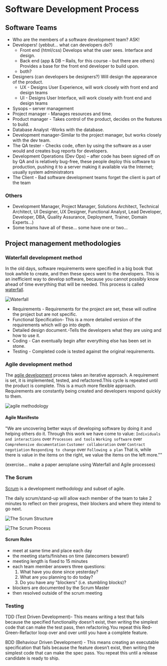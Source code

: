 # Software Development Process

## Software Teams
- Who are the members of a software development team? ASK!
- Developers! (yebbut... what can developers do?)
  - Front end (html/css) Develops what the user sees. Interface and design.
  - Back end (app & DB – Rails, for this course – but there are others) Provides a base for the front end developer to build upon.
  - both?
- Designers (can developers be designers?) Will design the appearance of the product.
  - UX - Designs User Experience, will work closely with front end and design teams
  - UI - Designs User Interface, will work closely with front end and design teams
- Sysops – server management
- Project manager - Manages resources and time.
- Product manager - Takes control of the product, decides on the features to build.
- Database Analyst -Works with the database.
- Development manager-Similar to the project manager, but works closely with the dev team.
- The QA tester - Checks code, often by using the software as a user would and creates bug reports for developers.
 - Development Operations (Dev Ops) – after code has been signed off on by QA and is relatively bug-free, these people deploy this software to production, pushing it to a server making it available via the Internet; usually system administrators
- The Client - Bad software development teams forget the client is part of the team

### Others
- Development Manager, Project Manager, Solutions Architect, Technical Architect, UI Designer, UX Designer, Functional Analyst, Lead Developer, Developer, DBA, Quality Assurance, Deployment, Trainer, Domain Experts...)
- Some teams have all of these... some have one or two...


## Project management methodologies

### Waterfall development method
In the old days, software requirements were specified in a big book that took awhile to create, and then these specs went to the developers. This is an inefficient way to develop software, because you cannot possibly know ahead of time everything that will be needed. This process is called [waterfall](http://en.wikipedia.org/wiki/Waterfall_model).

![Waterfall](https://lh6.googleusercontent.com/4vI2oaCcyGSiKOV5kAgQ7CLUoKTwZVtfgfnrBtsn08uazGgvo5DHy0vrTCwQ1_188i0w5gHfrFi6p_QoFo7jvOKSgAG6oTGWXdpPAlHg8FiLZkU4CSa8i4F1SA "Waterfall Diagram")

* Requirements -  Requirements for the project are set, these will outline the project but are not specific.
* Functional Specification- This is a more detailed version of the requirements which will go into depth.
* Detailed design document.-Tells the developers what they are using and how to use it.
* Coding -  Can eventually begin after everything else has been set in stone.
* Testing - Completed code is tested against the original requirements.

### Agile development method
The [agile development](http://en.wikipedia.org/wiki/Agile_software_development) process takes an iterative approach. A requirement is set, it is implemented, tested, and refactored.This cycle is repeated until the product is complete. This is a much more flexible approach. Requirements are constantly being created and developers respond quickly to them.

![agile methodology](https://lh4.googleusercontent.com/n7nGFgC0WjFehArQ-YpF6amxpX7ssv3VI8G7Yd-zDlxs3yJK2hAy-fDiRZ-6JKqdNzidcbKJPEIsSzmWviVWI7WRJ9ZA6fvxjlCxgldYxm9CBxO9trT61QFlvA)

#### Agile Manifesto

"We are uncovering better ways of developing software by doing it and helping others do it. Through this work we have come to value:
    `Individuals and interactions` over `Processes and tools`
    `Working software` over `Comprehensive documentation`
    `Customer collaboration` over `Contract negotiation`
    `Responding to change` over `Following a plan`
That is, while there is value in the items on the right, we value the items on the left more.""

(exercise... make a paper aeroplane using Waterfall and Agile processes)

### The Scrum
[Scrum](http://en.wikipedia.org/wiki/Scrum_(development)) is a development methodology and subset of agile. 

The daily scrum/stand-up will allow each member of the team to take 2 minutes to reflect on their progress, their blockers and where they intend to go next.

![The Scrum Structure](https://lh5.googleusercontent.com/bun08_PrsvZaZosJRqKvZKgkhNDeYD3bVsnGHV2JzmGCF72S1Da3OwUQEno2bEQy89t-MRUpfIEyBXwTZ5oBOBXeHc_39h1hXWrpeArfJfgFCfHCEmUy4kWO-A "THE SCRUM")

![The Scrum Process](https://lh3.googleusercontent.com/XhlGKtWQC6kXZ84mN3aSzVqnZVPXSqJDJT0rAiWu3bxmajD9AaV-qfJeevYPiT9NLPs1DufWCUJ4ZuLUFJhZhghOazA_wIXXcWFBI-pe3dL6fIOmmj2Pzmmo_Q "THE SCRUM")

#### Scrum Rules

* meet at same time and place each day
* the meeting starts/finishes on time (latecomers beware!)
* meeting length is fixed to 15 minutes
* each team member answers three questions:
  1. What have you done since yesterday?
  2. What are you planning to do today?
  3. Do you have any "blockers" (i.e. stumbling blocks)?
* blockers are documented by the Scrum Master
* then resolved outside of the scrum meeting

### Testing
TDD (Test Driven Development)- This means writing a test that fails because the specified functionality doesn’t exist, then writing the simplest code that can make the test pass, then refactoring.You repeat this Red-Green-Refactor loop over and over until you have a complete feature.

BDD (Behaviour Driven Development) - This means creating an executable specification that fails because the feature doesn’t exist, then writing the simplest code that can make the spec pass. You repeat this until a release candidate is ready to ship.




